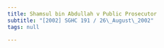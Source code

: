 ```yaml
---
title: Shamsul bin Abdullah v Public Prosecutor
subtitle: "[2002] SGHC 191 / 26\_August\_2002"
tags: null

---
```


